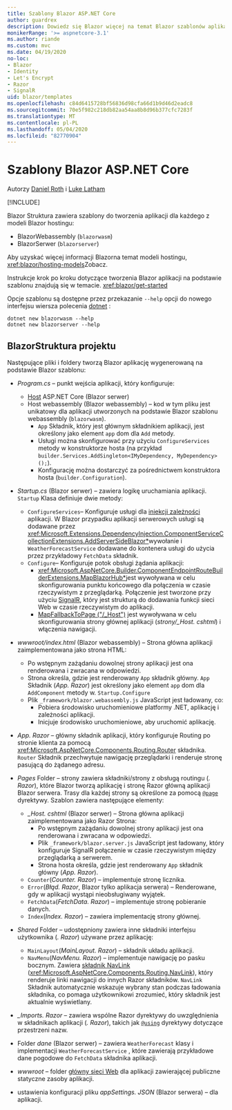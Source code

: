 ```yaml
---
title: Szablony Blazor ASP.NET Core
author: guardrex
description: Dowiedz się Blazor więcej na temat Blazor szablonów aplikacji ASP.NET Core i struktury projektu.
monikerRange: '>= aspnetcore-3.1'
ms.author: riande
ms.custom: mvc
ms.date: 04/19/2020
no-loc:
- Blazor
- Identity
- Let's Encrypt
- Razor
- SignalR
uid: blazor/templates
ms.openlocfilehash: c84d6415728bf56836d98cfa66d1b9d46d2eadc8
ms.sourcegitcommit: 70e5f982c218db82aa54aa8b8d96b377cfc7283f
ms.translationtype: MT
ms.contentlocale: pl-PL
ms.lasthandoff: 05/04/2020
ms.locfileid: "82770904"
---
```

# <a name="aspnet-core-blazor-templates"></a>Szablony Blazor ASP.NET Core

Autorzy [Daniel Roth](https://github.com/danroth27) i [Luke Latham](https://github.com/guardrex)

[!INCLUDE[](~/includes/blazorwasm-preview-notice.md)]

Blazor Struktura zawiera szablony do tworzenia aplikacji dla każdego z modeli Blazor hostingu:

* BlazorWebassembly (`blazorwasm`)
* BlazorSerwer (`blazorserver`)

Aby uzyskać więcej informacji Blazorna temat modeli hostingu, <xref:blazor/hosting-models>Zobacz.

Instrukcje krok po kroku dotyczące tworzenia Blazor aplikacji na podstawie szablonu znajdują się w temacie. <xref:blazor/get-started>

Opcje szablonu są dostępne przez przekazanie `--help` opcji do nowego interfejsu wiersza polecenia [dotnet](/dotnet/core/tools/dotnet-new) :

```dotnetcli
dotnet new blazorwasm --help
dotnet new blazorserver --help
```

## <a name="blazor-project-structure"></a>BlazorStruktura projektu

Następujące pliki i foldery tworzą Blazor aplikację wygenerowaną na podstawie Blazor szablonu:

* *Program.cs* &ndash; punkt wejścia aplikacji, który konfiguruje:

  * [Host](xref:fundamentals/host/generic-host) ASP.NET Core (Blazor serwer)
  * Host webassembly (Blazor webassembly) &ndash; kod w tym pliku jest unikatowy dla aplikacji utworzonych na podstawie Blazor szablonu webassembly (`blazorwasm`).
    * `App` Składnik, który jest głównym składnikiem aplikacji, jest określony jako element `app` dom dla `Add` metody.
    * Usługi można skonfigurować przy użyciu `ConfigureServices` metody w konstruktorze hosta (na przykład `builder.Services.AddSingleton<IMyDependency, MyDependency>();`).
    * Konfigurację można dostarczyć za pośrednictwem konstruktora hosta (`builder.Configuration`).

* *Startup.cs* (Blazor serwer) &ndash; zawiera logikę uruchamiania aplikacji. `Startup` Klasa definiuje dwie metody:

  * `ConfigureServices`&ndash; Konfiguruje usługi dla [iniekcji zależności](xref:fundamentals/dependency-injection) aplikacji. W Blazor przypadku aplikacji serwerowych usługi są dodawane przez <xref:Microsoft.Extensions.DependencyInjection.ComponentServiceCollectionExtensions.AddServerSideBlazor*>wywołanie i `WeatherForecastService` dodawane do kontenera usługi do użycia przez przykładowy `FetchData` składnik.
  * `Configure`&ndash; Konfiguruje potok obsługi żądania aplikacji:
    * <xref:Microsoft.AspNetCore.Builder.ComponentEndpointRouteBuilderExtensions.MapBlazorHub*>jest wywoływana w celu skonfigurowania punktu końcowego dla połączenia w czasie rzeczywistym z przeglądarką. Połączenie jest tworzone przy użyciu [SignalR](xref:signalr/introduction), który jest strukturą do dodawania funkcji sieci Web w czasie rzeczywistym do aplikacji.
    * [MapFallbackToPage ("/_Host")](xref:Microsoft.AspNetCore.Builder.RazorPagesEndpointRouteBuilderExtensions.MapFallbackToPage*) jest wywoływana w celu skonfigurowania strony głównej aplikacji (*strony/_Host. cshtml*) i włączenia nawigacji.

* *wwwroot/index.html* (Blazor webassembly) &ndash; Strona główna aplikacji zaimplementowana jako strona HTML:
  * Po wstępnym zażądaniu dowolnej strony aplikacji jest ona renderowana i zwracana w odpowiedzi.
  * Strona określa, gdzie jest renderowany `App` składnik główny. `App` Składnik (*App. Razor*) jest określony jako element `app` dom dla `AddComponent` metody w. `Startup.Configure`
  * Plik `_framework/blazor.webassembly.js` JavaScript jest ładowany, co:
    * Pobiera środowisko uruchomieniowe platformy .NET, aplikację i zależności aplikacji.
    * Inicjuje środowisko uruchomieniowe, aby uruchomić aplikację.

* *App. Razor* &ndash; główny składnik aplikacji, który konfiguruje Routing po stronie klienta za pomocą <xref:Microsoft.AspNetCore.Components.Routing.Router> składnika. `Router` Składnik przechwytuje nawigację przeglądarki i renderuje stronę pasującą do żądanego adresu.

* *Pages* Folder &ndash; strony zawiera składniki/strony z obsługą routingu (*. Razor*), które Blazor tworzą aplikację i stronę Razor główną aplikacji Blazor serwera. Trasy dla każdej strony są określone za pomocą [`@page`](xref:mvc/views/razor#page) dyrektywy. Szablon zawiera następujące elementy:
  * *_Host. cshtml* (Blazor serwer) &ndash; Strona główna aplikacji zaimplementowana jako Razor Strona:
    * Po wstępnym zażądaniu dowolnej strony aplikacji jest ona renderowana i zwracana w odpowiedzi.
    * Plik `_framework/blazor.server.js` JavaScript jest ładowany, który konfiguruje SignalR połączenie w czasie rzeczywistym między przeglądarką a serwerem.
    * Strona hosta określa, gdzie jest renderowany `App` składnik główny (*App. Razor*).
  * `Counter`(*Counter. Razor*) &ndash; implementuje stronę licznika.
  * `Error`(*Błąd. Razor*, Blazor tylko aplikacja serwera) &ndash; Renderowane, gdy w aplikacji wystąpi nieobsługiwany wyjątek.
  * `FetchData`(*FetchData. Razor*) &ndash; implementuje stronę pobieranie danych.
  * `Index`(*Index. Razor*) &ndash; zawiera implementację strony głównej.

* *Shared* Folder &ndash; udostępniony zawiera inne składniki interfejsu użytkownika (*. Razor*) używane przez aplikację:
  * `MainLayout`(*MainLayout. Razor*) &ndash; składnik układu aplikacji.
  * `NavMenu`(*NavMenu. Razor*) &ndash; implementuje nawigację po pasku bocznym. Zawiera [składnik NavLink](xref:blazor/routing#navlink-component) (<xref:Microsoft.AspNetCore.Components.Routing.NavLink>), który renderuje linki nawigacji do innych Razor składników. `NavLink` Składnik automatycznie wskazuje wybrany stan podczas ładowania składnika, co pomaga użytkownikowi zrozumieć, który składnik jest aktualnie wyświetlany.

* *_Imports. Razor* &ndash; zawiera wspólne Razor dyrektywy do uwzględnienia w składnikach aplikacji (*. Razor*), takich jak [`@using`](xref:mvc/views/razor#using) dyrektywy dotyczące przestrzeni nazw.

* Folder *dane* (Blazor serwer) &ndash; zawiera `WeatherForecast` klasy i implementacji `WeatherForecastService` , które zawierają przykładowe dane pogodowe do `FetchData` składnika aplikacji.

* *wwwroot* &ndash; folder [główny sieci Web](xref:fundamentals/index#web-root) dla aplikacji zawierającej publiczne statyczne zasoby aplikacji.

* ustawienia konfiguracji pliku *appSettings. JSON* (Blazor serwera) &ndash; dla aplikacji.
